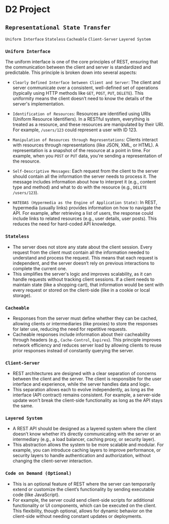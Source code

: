 # D2 Project

## `Representational State Transfer`
`Uniform Interface` `Stateless` `Cacheable` `Client-Server` `Layered System`


### `Uniform Interface`
The uniform interface is one of the core principles of REST, ensuring that the communication between the client and server is standardized and predictable. This principle is broken down into several aspects:

   - `Clearly Defined Interface between Client and Server`: The client and server communicate over a consistent, well-defined set of operations (typically using HTTP methods like `GET`, `POST`, `PUT`, `DELETE`). This uniformity means the client doesn’t need to know the details of the server's implementation.
   
   - `Identification of Resources`: Resources are identified using URIs (Uniform Resource Identifiers). In a RESTful system, everything is treated as a resource, and these resources are manipulated by their URI. For example, `/users/123` could represent a user with ID 123.
   
   - `Manipulation of Resources through Representations`: Clients interact with resources through representations (like JSON, XML, or HTML). A representation is a snapshot of the resource at a point in time. For example, when you `POST` or `PUT` data, you're sending a representation of the resource.
   
   - `Self-Descriptive Messages`: Each request from the client to the server should contain all the information the server needs to process it. The message includes information about how to interpret it (e.g., content type and method) and what to do with the resource (e.g., `DELETE /users/123`).
   
   - `HATEOAS (Hypermedia as the Engine of Application State)`: In REST, hypermedia (usually links) provides information on how to navigate the API. For example, after retrieving a list of users, the response could include links to related resources (e.g., user details, user posts). This reduces the need for hard-coded API knowledge.

### `Stateless`
   - The server does not store any state about the client session. Every request from the client must contain all the information needed to understand and process the request. This means that each request is independent, and the server doesn’t rely on previous interactions to complete the current one. 
   - This simplifies the server's logic and improves scalability, as it can handle requests without tracking client sessions. If a client needs to maintain state (like a shopping cart), that information would be sent with every request or stored on the client-side (like in a cookie or local storage).

### `Cacheable`
   - Responses from the server must define whether they can be cached, allowing clients or intermediaries (like proxies) to store the responses for later use, reducing the need for repetitive requests.
   - Cacheable responses include information about their cacheability through headers (e.g., `Cache-Control`, `Expires`). This principle improves network efficiency and reduces server load by allowing clients to reuse prior responses instead of constantly querying the server.

### `Client-Server`
   - REST architectures are designed with a clear separation of concerns between the client and the server. The client is responsible for the user interface and experience, while the server handles data and logic.
   - This separation allows each to evolve independently, as long as the interface (API contract) remains consistent. For example, a server-side update won't break the client-side functionality as long as the API stays the same.

### `Layered System`
   - A REST API should be designed as a layered system where the client doesn’t know whether it’s directly communicating with the server or an intermediary (e.g., a load balancer, caching proxy, or security layer).
   - This abstraction allows the system to be more scalable and modular. For example, you can introduce caching layers to improve performance, or security layers to handle authentication and authorization, without changing the client-server interaction.

### `Code on Demand (Optional)`
   - This is an optional feature of REST where the server can temporarily extend or customize the client’s functionality by sending executable code (like JavaScript).
   - For example, the server could send client-side scripts for additional functionality or UI components, which can be executed on the client. This flexibility, though optional, allows for dynamic behavior on the client-side without needing constant updates or deployments.